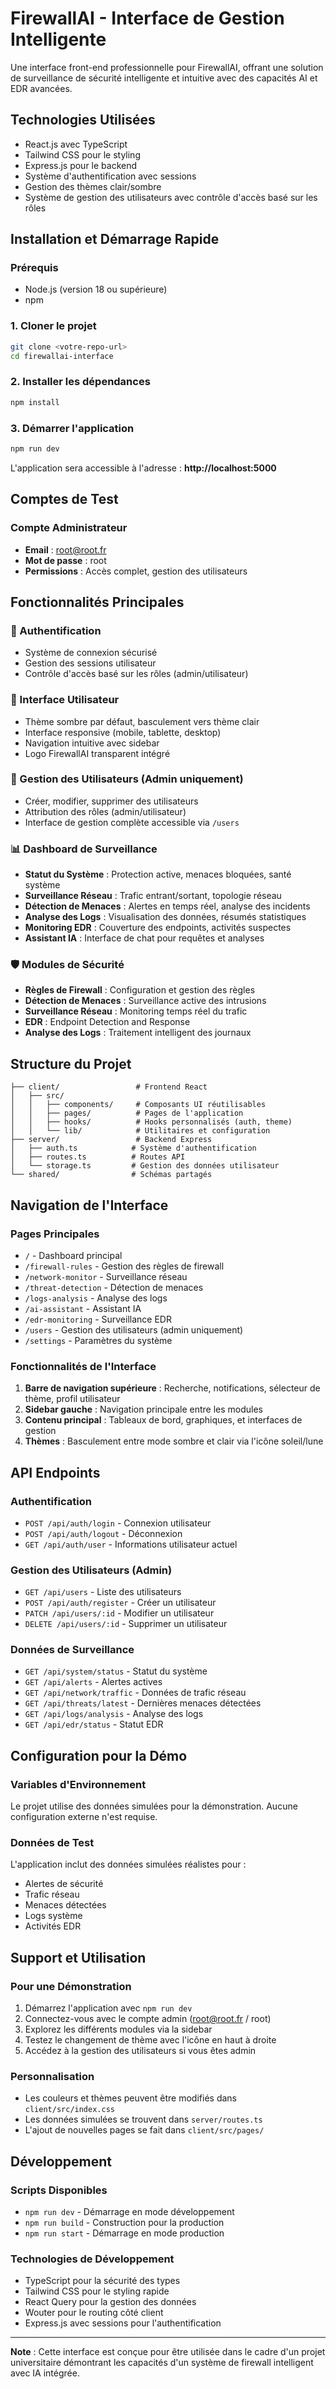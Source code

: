 # FirewallAI - Interface de Gestion Intelligente

Une interface front-end professionnelle pour FirewallAI, offrant une solution de surveillance de sécurité intelligente et intuitive avec des capacités AI et EDR avancées.

## Technologies Utilisées

- React.js avec TypeScript
- Tailwind CSS pour le styling
- Express.js pour le backend
- Système d'authentification avec sessions
- Gestion des thèmes clair/sombre
- Système de gestion des utilisateurs avec contrôle d'accès basé sur les rôles

## Installation et Démarrage Rapide

### Prérequis
- Node.js (version 18 ou supérieure)
- npm

### 1. Cloner le projet
```bash
git clone <votre-repo-url>
cd firewallai-interface
```

### 2. Installer les dépendances
```bash
npm install
```

### 3. Démarrer l'application
```bash
npm run dev
```

L'application sera accessible à l'adresse : **http://localhost:5000**

## Comptes de Test

### Compte Administrateur
- **Email** : root@root.fr
- **Mot de passe** : root
- **Permissions** : Accès complet, gestion des utilisateurs

## Fonctionnalités Principales

### 🔐 Authentification
- Système de connexion sécurisé
- Gestion des sessions utilisateur
- Contrôle d'accès basé sur les rôles (admin/utilisateur)

### 🎨 Interface Utilisateur
- Thème sombre par défaut, basculement vers thème clair
- Interface responsive (mobile, tablette, desktop)
- Navigation intuitive avec sidebar
- Logo FirewallAI transparent intégré

### 👥 Gestion des Utilisateurs (Admin uniquement)
- Créer, modifier, supprimer des utilisateurs
- Attribution des rôles (admin/utilisateur)
- Interface de gestion complète accessible via `/users`

### 📊 Dashboard de Surveillance
- **Statut du Système** : Protection active, menaces bloquées, santé système
- **Surveillance Réseau** : Trafic entrant/sortant, topologie réseau
- **Détection de Menaces** : Alertes en temps réel, analyse des incidents
- **Analyse des Logs** : Visualisation des données, résumés statistiques
- **Monitoring EDR** : Couverture des endpoints, activités suspectes
- **Assistant IA** : Interface de chat pour requêtes et analyses

### 🛡️ Modules de Sécurité
- **Règles de Firewall** : Configuration et gestion des règles
- **Détection de Menaces** : Surveillance active des intrusions
- **Surveillance Réseau** : Monitoring temps réel du trafic
- **EDR** : Endpoint Detection and Response
- **Analyse des Logs** : Traitement intelligent des journaux

## Structure du Projet

```
├── client/                 # Frontend React
│   ├── src/
│   │   ├── components/     # Composants UI réutilisables
│   │   ├── pages/          # Pages de l'application
│   │   ├── hooks/          # Hooks personnalisés (auth, theme)
│   │   └── lib/            # Utilitaires et configuration
├── server/                 # Backend Express
│   ├── auth.ts            # Système d'authentification
│   ├── routes.ts          # Routes API
│   └── storage.ts         # Gestion des données utilisateur
└── shared/                # Schémas partagés
```

## Navigation de l'Interface

### Pages Principales
- `/` - Dashboard principal
- `/firewall-rules` - Gestion des règles de firewall
- `/network-monitor` - Surveillance réseau
- `/threat-detection` - Détection de menaces
- `/logs-analysis` - Analyse des logs
- `/ai-assistant` - Assistant IA
- `/edr-monitoring` - Surveillance EDR
- `/users` - Gestion des utilisateurs (admin uniquement)
- `/settings` - Paramètres du système

### Fonctionnalités de l'Interface
1. **Barre de navigation supérieure** : Recherche, notifications, sélecteur de thème, profil utilisateur
2. **Sidebar gauche** : Navigation principale entre les modules
3. **Contenu principal** : Tableaux de bord, graphiques, et interfaces de gestion
4. **Thèmes** : Basculement entre mode sombre et clair via l'icône soleil/lune

## API Endpoints

### Authentification
- `POST /api/auth/login` - Connexion utilisateur
- `POST /api/auth/logout` - Déconnexion
- `GET /api/auth/user` - Informations utilisateur actuel

### Gestion des Utilisateurs (Admin)
- `GET /api/users` - Liste des utilisateurs
- `POST /api/auth/register` - Créer un utilisateur
- `PATCH /api/users/:id` - Modifier un utilisateur
- `DELETE /api/users/:id` - Supprimer un utilisateur

### Données de Surveillance
- `GET /api/system/status` - Statut du système
- `GET /api/alerts` - Alertes actives
- `GET /api/network/traffic` - Données de trafic réseau
- `GET /api/threats/latest` - Dernières menaces détectées
- `GET /api/logs/analysis` - Analyse des logs
- `GET /api/edr/status` - Statut EDR

## Configuration pour la Démo

### Variables d'Environnement
Le projet utilise des données simulées pour la démonstration. Aucune configuration externe n'est requise.

### Données de Test
L'application inclut des données simulées réalistes pour :
- Alertes de sécurité
- Trafic réseau
- Menaces détectées
- Logs système
- Activités EDR

## Support et Utilisation

### Pour une Démonstration
1. Démarrez l'application avec `npm run dev`
2. Connectez-vous avec le compte admin (root@root.fr / root)
3. Explorez les différents modules via la sidebar
4. Testez le changement de thème avec l'icône en haut à droite
5. Accédez à la gestion des utilisateurs si vous êtes admin

### Personnalisation
- Les couleurs et thèmes peuvent être modifiés dans `client/src/index.css`
- Les données simulées se trouvent dans `server/routes.ts`
- L'ajout de nouvelles pages se fait dans `client/src/pages/`

## Développement

### Scripts Disponibles
- `npm run dev` - Démarrage en mode développement
- `npm run build` - Construction pour la production
- `npm run start` - Démarrage en mode production

### Technologies de Développement
- TypeScript pour la sécurité des types
- Tailwind CSS pour le styling rapide
- React Query pour la gestion des données
- Wouter pour le routing côté client
- Express.js avec sessions pour l'authentification

---

**Note** : Cette interface est conçue pour être utilisée dans le cadre d'un projet universitaire démontrant les capacités d'un système de firewall intelligent avec IA intégrée.